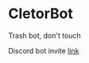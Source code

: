 # CletorBot
Trash bot, don't touch

Discord bot invite [link](https://discord.com/api/oauth2/authorize?client_id=1173324757085724764&permissions=1084479765568&scope=bot)